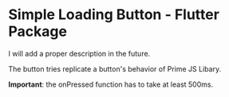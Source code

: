 # Simple Loading Button - Flutter Package

I will add a proper description in the future.

The button tries replicate a button's behavior of Prime JS Libary.

**Important**: the onPressed function has to take at least 500ms.